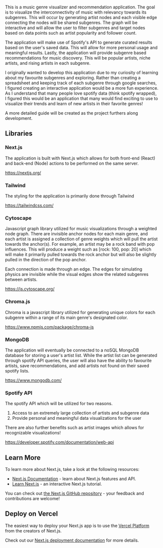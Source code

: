 This is a music genre visualizer and recommendation application. The goal is to visualize the interconnectivity of music with relevancy towards its subgenres. This will occur by generating artist nodes and each visible edge connecting the nodes will be shared subgenres. The graph will be interactive and will allow the user to filter subgenres and target nodes based on data points such as artist popularity and follower count.

The application will make use of Spotify's API to generate curated results based on the user's saved data. This will allow for more personal usage and meaningful results. Lastly, the application will provide subgenre based recommendations for music discovery. This will be popular artists, niche artists, and rising artists in each subgenre. 

I originally wanted to develop this application due to my curiosity of learning about my favourite subgenres and exploring. Rather than creating a spreadsheet and keeping track of each subgenre through google searches, I figured creating an interactive application would be a more fun experience. As I understand that many people love spotify data (think spotify wrapped), I figured this would be an application that many would find exciting to use to visualize their trends and learn of new artists in their favorite genres!

A more detailed guide will be created as the project furthers along development. 

## Libraries

### Next.js
The application is built with Next.js which allows for both front-end (React) and back-end (Node) actions to be performed on the same server.

https://nextjs.org/

### Tailwind
The styling for the application is primarily done through Tailwind

https://tailwindcss.com/

### Cytoscape
Javascript graph library utilized for music visualizations through a weighted node graph. There are invisible anchor nodes for each main genre, and each artist is assigned a collection of genre weights which will pull the artist towards the anchor(s). For example, an artist may be a rock band with pop influences. This will produce a weight such as [rock: 100, pop: 20] which will make it primarily pulled towards the rock anchor but will also be slightly pulled in the direction of the pop anchor. 

Each connection is made through an edge. The edges for simulating physics are invisible while the visual edges show the related subgenres between artists.

https://js.cytoscape.org/ 

### Chroma.js
Chroma is a javascript library utilized for generating unique colors for each subgenre within a range of its main genre's designated color.

https://www.npmjs.com/package/chroma-js 

### MongoDB

The application will eventually be connected to a noSQL MongoDB database for storing a user's artist list. While the artist list can be generated through spotify API queries, the user will also have the ability to favourite artists, save recommendations, and add artists not found on their saved spotify lists.

https://www.mongodb.com/ 

### Spotify API

The spotify API which will be utilized for two reasons.

1. Access to an extremely large collection of artists and subgenre data
2. Provide personal and meaningful data visualizations for the user

There are also further benefits such as artist images which allows for recognizable visualizations!

https://developer.spotify.com/documentation/web-api


## Learn More

To learn more about Next.js, take a look at the following resources:

- [Next.js Documentation](https://nextjs.org/docs) - learn about Next.js features and API.
- [Learn Next.js](https://nextjs.org/learn) - an interactive Next.js tutorial.

You can check out [the Next.js GitHub repository](https://github.com/vercel/next.js) - your feedback and contributions are welcome!

## Deploy on Vercel

The easiest way to deploy your Next.js app is to use the [Vercel Platform](https://vercel.com/new?utm_medium=default-template&filter=next.js&utm_source=create-next-app&utm_campaign=create-next-app-readme) from the creators of Next.js.

Check out our [Next.js deployment documentation](https://nextjs.org/docs/app/building-your-application/deploying) for more details.
